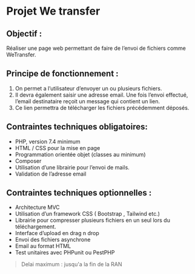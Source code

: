 # Projet We transfer    

## Objectif :

Réaliser une page web permettant de faire de l’envoi de fichiers comme WeTransfer. 

## Principe de fonctionnement : 

1. On permet a l’utilisateur d’envoyer un ou plusieurs fichiers. 
1. Il devra également saisir une adresse email. Une fois l’envoi effectué, l’email destinataire reçoit un message qui contient un lien. 
1. Ce lien permettra de télécharger les fichiers précédemment déposés.

## Contraintes techniques obligatoires: 

- PHP, version 7.4 minimum
- HTML / CSS pour la mise en page
- Programmation orientée objet (classes au minimum)
- Composer
- Utilisation d’une librairie pour l’envoi de mails.
- Validation de l’adresse email

## Contraintes techniques optionnelles : 

- Architecture MVC
- Utilisation d’un framework CSS ( Bootstrap , Tailwind etc.)
- Librairie pour compresser plusieurs fichiers en un seul lors du téléchargement.
- Interface d’upload en drag n drop
- Envoi des fichiers asynchrone
- Email au format HTML
- Test unitaires avec PHPunit ou PestPHP

> Delai maximum : jusqu'a la fin de la RAN